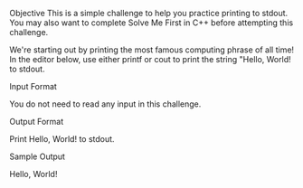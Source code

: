 Objective 
This is a simple challenge to help you practice printing to stdout. You may also want to complete Solve Me First in C++ before attempting this challenge.

We're starting out by printing the most famous computing phrase of all time! In the editor below, use either printf or cout to print the string "Hello, World! to stdout.

Input Format

You do not need to read any input in this challenge.

Output Format

Print Hello, World! to stdout.

Sample Output

Hello, World!
